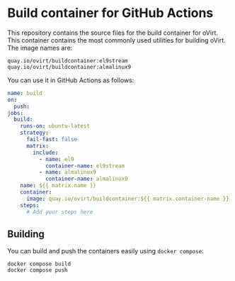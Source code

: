 # Build container for GitHub Actions

This repository contains the source files for the build container for oVirt. This container contains the most commonly
used utilities for building oVirt. The image names are:

```
quay.io/ovirt/buildcontainer:el9stream
quay.io/ovirt/buildcontainer:almalinux9
```

You can use it in GitHub Actions as follows:

```yaml
name: build
on:
  push:
jobs:
  build:
    runs-on: ubuntu-latest
    strategy:
      fail-fast: false
      matrix:
        include:
          - name: el9
            container-name: el9stream
          - name: almalinux9
            container-name: almalinux9
    name: ${{ matrix.name }}
    container:
      image: quay.io/ovirt/buildcontainer:${{ matrix.container-name }}
    steps:
      # Add your steps here
```

## Building

You can build  and push the containers easily using `docker compose`:

```
docker compose build
docker compose push
```
